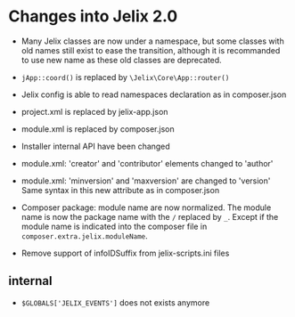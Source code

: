 # Changes into Jelix 2.0


- Many Jelix classes are now under a namespace, but some classes with old names
  still exist to ease the transition, although it is recommanded to use new name
  as these old classes are deprecated.

- `jApp::coord()` is replaced by `\Jelix\Core\App::router()`


- Jelix config is able to read namespaces declaration as in composer.json

- project.xml is replaced by jelix-app.json
- module.xml is replaced by composer.json
- Installer internal API have been changed

- module.xml: 'creator' and 'contributor' elements changed to 'author'
- module.xml: 'minversion' and 'maxversion' are changed to 'version'
    Same syntax in this new attribute as in composer.json

- Composer package: module name are now normalized. The module name is now the
  package name with the `/` replaced by `_`. Except if the module name is
  indicated into the composer file in `composer.extra.jelix.moduleName`.

- Remove support of infoIDSuffix from jelix-scripts.ini files

## internal

- `$GLOBALS['JELIX_EVENTS']` does not exists anymore

